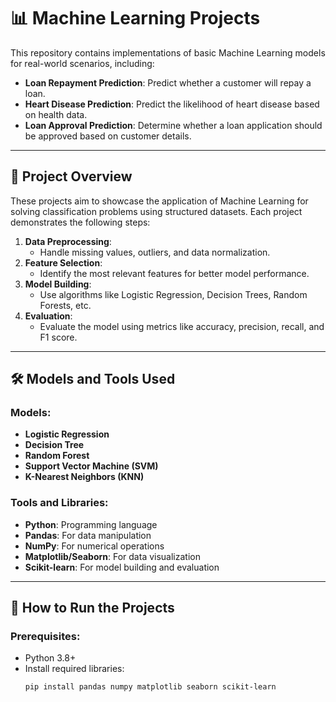 # 📊 Machine Learning Projects

This repository contains implementations of basic Machine Learning models for real-world scenarios, including:

- **Loan Repayment Prediction**: Predict whether a customer will repay a loan.
- **Heart Disease Prediction**: Predict the likelihood of heart disease based on health data.
- **Loan Approval Prediction**: Determine whether a loan application should be approved based on customer details.

---

## 📖 Project Overview

These projects aim to showcase the application of Machine Learning for solving classification problems using structured datasets. Each project demonstrates the following steps:

1. **Data Preprocessing**:
   - Handle missing values, outliers, and data normalization.
2. **Feature Selection**:
   - Identify the most relevant features for better model performance.
3. **Model Building**:
   - Use algorithms like Logistic Regression, Decision Trees, Random Forests, etc.
4. **Evaluation**:
   - Evaluate the model using metrics like accuracy, precision, recall, and F1 score.

---

## 🛠️ Models and Tools Used

### Models:
- **Logistic Regression**
- **Decision Tree**
- **Random Forest**
- **Support Vector Machine (SVM)**
- **K-Nearest Neighbors (KNN)**

### Tools and Libraries:
- **Python**: Programming language
- **Pandas**: For data manipulation
- **NumPy**: For numerical operations
- **Matplotlib/Seaborn**: For data visualization
- **Scikit-learn**: For model building and evaluation

---

## 🚀 How to Run the Projects

### Prerequisites:
- Python 3.8+
- Install required libraries:
  ```bash
  pip install pandas numpy matplotlib seaborn scikit-learn
